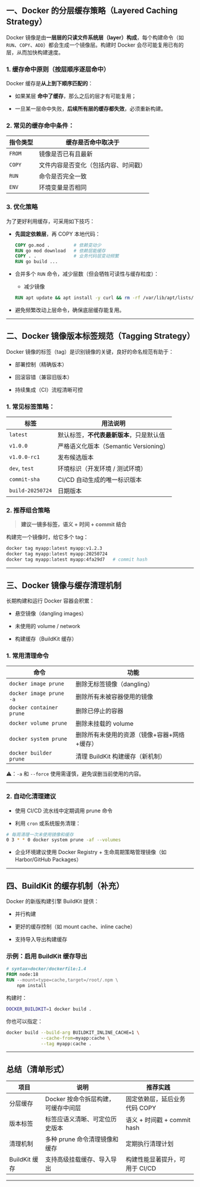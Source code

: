 ## 一、Docker 的分层缓存策略（Layered Caching Strategy）

Docker 镜像是由**一层层的只读文件系统层（layer）构成**，每个构建命令（如 `RUN`、`COPY`、`ADD`）都会生成一个镜像层。构建时 Docker 会尽可能复用已有的层，从而加快构建速度。

### 1\. 缓存命中原则（按层顺序逐层命中）

Docker 缓存是**从上到下顺序匹配的**：

-   如果某层 **命中了缓存**，那么之后的层才有可能复用；
    
-   一旦某一层命中失败，**后续所有层的缓存都失效**，必须重新构建。
    

### 2\. 常见的缓存命中条件：

| 指令类型 | 缓存是否命中取决于 |
| --- | --- |
| `FROM` | 镜像是否已有且最新 |
| `COPY` | 文件内容是否变化（包括内容、时间戳） |
| `RUN` | 命令是否完全一致 |
| `ENV` | 环境变量是否相同 |

### 3\. 优化策略

为了更好利用缓存，可采用如下技巧：

-   **先固定依赖层**，再 COPY 本地代码：
    
    ```dockerfile
    COPY go.mod .         # 依赖变动少
    RUN go mod download   # 依赖层能缓存
    COPY . .              # 业务代码层变动频繁
    RUN go build ...
    ```
    
-   合并多个 `RUN` 命令，减少层数（但会牺牲可读性与缓存粒度）：
	- 减少镜像
    
    ```dockerfile
    RUN apt update && apt install -y curl && rm -rf /var/lib/apt/lists/*
    ```
    
-   避免频繁改动上层命令，确保底层缓存能复用。
    

---

## 二、Docker 镜像版本标签规范（Tagging Strategy）

Docker 镜像的标签（tag）是识别镜像的关键，良好的命名规范有助于：

-   部署控制（精确版本）
    
-   回滚容错（兼容旧版本）
    
-   持续集成（CI）流程清晰可控
    

### 1\. 常见标签策略：

| 标签 | 用法说明 |
| --- | --- |
| `latest` | 默认标签，**不代表最新版本**，只是默认值 |
| `v1.0.0` | 严格语义化版本（Semantic Versioning） |
| `v1.0.0-rc1` | 发布候选版本 |
| `dev`, `test` | 环境标识（开发环境 / 测试环境） |
| `commit-sha` | CI/CD 自动生成的唯一标识版本 |
| `build-20250724` | 日期版本 |

### 2\. 推荐组合策略

> **建议一镜多标签，语义 + 时间 + commit 结合**

构建完一个镜像时，给它多个 tag：

```bash
docker tag myapp:latest myapp:v1.2.3
docker tag myapp:latest myapp:20250724
docker tag myapp:latest myapp:4fa29d7   # commit hash
```

---

## 三、Docker 镜像与缓存清理机制

长期构建和运行 Docker 容器会积累：

-   悬空镜像（dangling images）
    
-   未使用的 volume / network
    
-   构建缓存（BuildKit 缓存）
    

### 1\. 常用清理命令

| 命令 | 功能 |
| --- | --- |
| `docker image prune` | 删除无标签镜像（dangling） |
| `docker image prune -a` | 删除所有未被容器使用的镜像 |
| `docker container prune` | 删除已停止的容器 |
| `docker volume prune` | 删除未挂载的 volume |
| `docker system prune` | 删除所有未使用的资源（镜像+容器+网络+缓存） |
| `docker builder prune` | 清理 BuildKit 构建缓存（新机制） |

⚠️：`-a` 和 `--force` 使用需谨慎，避免误删当前使用的内容。

---

### 2\. 自动化清理建议

-   使用 CI/CD 流水线中定期调用 prune 命令
    
-   利用 `cron` 或系统服务清理：
    

```bash
# 每周清理一次未使用镜像和缓存
0 3 * * 0 docker system prune -af --volumes
```

-   企业环境建议使用 Docker Registry + 生命周期策略管理镜像（如 Harbor/GitHub Packages）
    

---

## 四、BuildKit 的缓存机制（补充）

Docker 的新版构建引擎 BuildKit 提供：

-   并行构建
    
-   更好的缓存控制（如 mount cache、inline cache）
    
-   支持导入导出构建缓存
    

### 示例：启用 BuildKit 缓存导出

```dockerfile
# syntax=docker/dockerfile:1.4
FROM node:18
RUN --mount=type=cache,target=/root/.npm \
    npm install
```

构建时：

```bash
DOCKER_BUILDKIT=1 docker build .
```

你也可以指定：

```bash
docker build --build-arg BUILDKIT_INLINE_CACHE=1 \
             --cache-from=myapp:cache \
             --tag myapp:cache .
```

---

## 总结（清单形式）

| 项目 | 说明 | 推荐实践 |
| --- | --- | --- |
| 分层缓存 | Docker 按命令拆层构建，可缓存中间层 | 固定依赖层，延后业务代码 COPY |
| 版本标签 | 标签应语义清晰、可定位历史版本 | 语义 + 时间戳 + commit hash |
| 清理机制 | 多种 prune 命令清理镜像和缓存 | 定期执行清理计划 |
| BuildKit 缓存 | 支持高级挂载缓存、导入导出 | 构建性能显著提升，可用于 CI/CD |

---